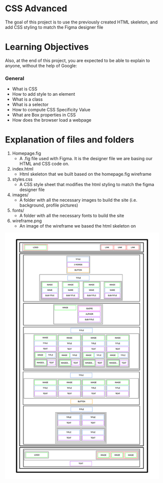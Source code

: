 # CSS Advanced
The goal of this project is to use the previously created HTML skeleton, and add CSS styling to match the Figma designer file

# Learning Objectives
Also, at the end of this project, you are expected to be able to explain to anyone, without the help of Google:
### General
- What is CSS
- How to add style to an element
- What is a class
- What is a selector
- How to compute CSS Specificity Value
- What are Box properties in CSS
- How does the browser load a webpage

# Explanation of files and folders
1. Homepage.fig
    - A .fig file used with Figma. It is the designer file we are basing our HTML and CSS code on.
2. index.html
    - Html skeleton that we built based on the homepage.fig wireframe
3. styles.css
    - A CSS style sheet that modifies the html styling to match the figma designer file
4. images/
    - A folder with all the necessary images to build the site (i.e. background, profile pictures)
5. fonts/
    - A folder with all the necessary fonts to build the site
6. wireframe.png
    - An image of the wireframe we based the html skeleton on

![wireframe picture](wireframe.png)